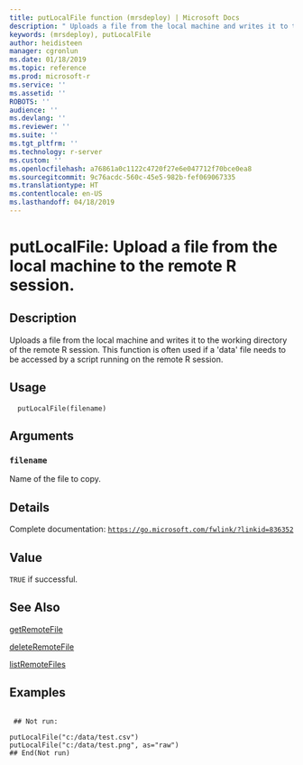 ```yaml
---
title: putLocalFile function (mrsdeploy) | Microsoft Docs
description: " Uploads a file from the local machine and writes it to the working directory of the remote R session. This function is often used if a 'data' file needs to be accessed by a script running on the remote R session. "
keywords: (mrsdeploy), putLocalFile
author: heidisteen
manager: cgronlun
ms.date: 01/18/2019
ms.topic: reference
ms.prod: microsoft-r
ms.service: ''
ms.assetid: ''
ROBOTS: ''
audience: ''
ms.devlang: ''
ms.reviewer: ''
ms.suite: ''
ms.tgt_pltfrm: ''
ms.technology: r-server
ms.custom: ''
ms.openlocfilehash: a76861a0c1122c4720f27e6e047712f70bce0ea8
ms.sourcegitcommit: 9c76acdc-560c-45e5-982b-fef069067335
ms.translationtype: HT
ms.contentlocale: en-US
ms.lasthandoff: 04/18/2019
---
```

 # <a name="putlocalfile-upload-a-file-from-the-local-machine-to-the-remote-r-session"></a>putLocalFile: Upload a file from the local machine to the remote R session. 
 ## <a name="description"></a>Description

Uploads a file from the local machine and writes it to the working directory of the remote R session. This function is often used if a 'data' file needs to be accessed by a script running on the remote R session.


 ## <a name="usage"></a>Usage

```   
  putLocalFile(filename)

```

 ## <a name="arguments"></a>Arguments



 ### `filename`
 Name of the file to copy. 



 ## <a name="details"></a>Details

Complete documentation: [`https://go.microsoft.com/fwlink/?linkid=836352`](https://go.microsoft.com/fwlink/?linkid=836352)



 ## <a name="value"></a>Value

`TRUE` if successful.

 ## <a name="see-also"></a>See Also

[getRemoteFile](getRemoteFile.md)

[deleteRemoteFile](deleteRemoteFile.md)

[listRemoteFiles](listRemoteFiles.md)

 ## <a name="examples"></a>Examples

 ```

  ## Not run:

putLocalFile("c:/data/test.csv")
putLocalFile("c:/data/test.png", as="raw")
 ## End(Not run) 
```

